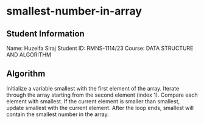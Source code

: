 # smallest-number-in-array
## Student Information
Name: Huzeifa Siraj
Student ID: RMNS-1114/23
Course: DATA STRUCTURE AND ALGORITHM
## Algorithm
Initialize a variable smallest with the first element of the array.
Iterate through the array starting from the second element (index 1).
Compare each element with smallest.
If the current element is smaller than smallest, update smallest with the current element.
After the loop ends, smallest will contain the smallest number in the array.
